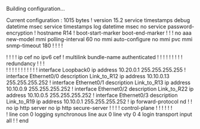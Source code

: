 Building configuration...

Current configuration : 1015 bytes
!
version 15.2
service timestamps debug datetime msec
service timestamps log datetime msec
no service password-encryption
!
hostname R14
!
boot-start-marker
boot-end-marker
!
!
!
no aaa new-model
mmi polling-interval 60
no mmi auto-configure
no mmi pvc
mmi snmp-timeout 180
!
!
!
!         


!
!
!
!
ip cef
no ipv6 cef
!
multilink bundle-name authenticated
!
!
!
!
!
!
!
!
!
redundancy
!
!
!         
!
!
!
!
!
!
!
!
!
!
!
interface Loopback0
 ip address 10.20.0.1 255.255.255.255
!
interface Ethernet0/0
 description Link_to_R12
 ip address 10.10.0.13 255.255.255.252
!
interface Ethernet0/1
 description Link_to_R13
 ip address 10.10.0.9 255.255.255.252
!
interface Ethernet0/2
 description Link_to_R22
 ip address 10.10.0.5 255.255.255.252
!
interface Ethernet0/3
 description Link_to_R19
 ip address 10.10.0.1 255.255.255.252
!
ip forward-protocol nd
!
!
no ip http server
no ip http secure-server
!
!
!
!
control-plane
!
!
!
!
!
!         
!
line con 0
 logging synchronous
line aux 0
line vty 0 4
 login
 transport input all
!
!
end